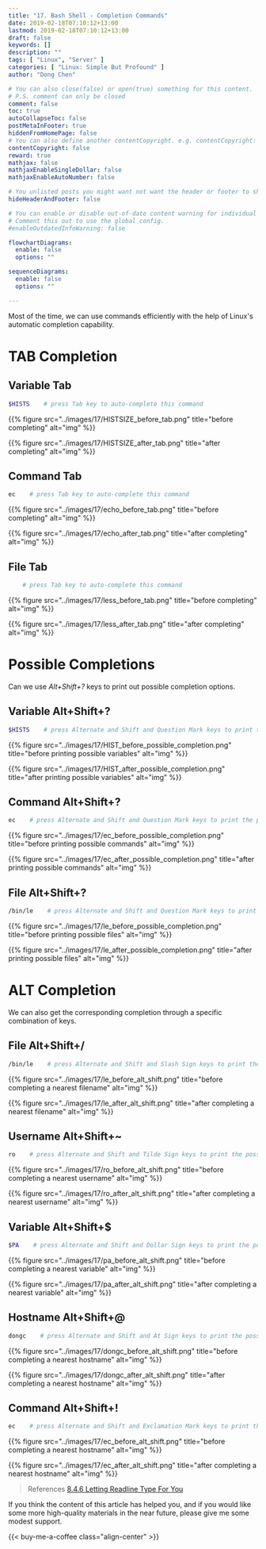 ```yaml
---
title: "17. Bash Shell - Completion Commands"
date: 2019-02-18T07:10:12+13:00
lastmod: 2019-02-18T07:10:12+13:00
draft: false
keywords: []
description: ""
tags: [ "Linux", "Server" ]
categories: [ "Linux: Simple But Profound" ]
author: "Dong Chen"

# You can also close(false) or open(true) something for this content.
# P.S. comment can only be closed
comment: false
toc: true
autoCollapseToc: false
postMetaInFooter: true
hiddenFromHomePage: false
# You can also define another contentCopyright. e.g. contentCopyright: "This is another copyright."
contentCopyright: false
reward: true
mathjax: false
mathjaxEnableSingleDollar: false
mathjaxEnableAutoNumber: false

# You unlisted posts you might want not want the header or footer to show
hideHeaderAndFooter: false

# You can enable or disable out-of-date content warning for individual post.
# Comment this out to use the global config.
#enableOutdatedInfoWarning: false

flowchartDiagrams:
  enable: false
  options: ""

sequenceDiagrams: 
  enable: false
  options: ""

---
```


<!--more-->

Most of the time, we can use commands efficiently with the help of Linux's automatic completion capability.

# TAB Completion

## Variable Tab

```bash
$HISTS    # press Tab key to auto-complete this command
```

{{% figure src="../images/17/HISTSIZE_before_tab.png" title="before completing" alt="img" %}}

{{% figure src="../images/17/HISTSIZE_after_tab.png" title="after completing" alt="img" %}}

## Command Tab

```bash
ec    # press Tab key to auto-complete this command
```

{{% figure src="../images/17/echo_before_tab.png" title="before completing" alt="img" %}}

{{% figure src="../images/17/echo_after_tab.png" title="after completing" alt="img" %}}

## File Tab

```bash
    # press Tab key to auto-complete this command
```

{{% figure src="../images/17/less_before_tab.png" title="before completing" alt="img" %}}

{{% figure src="../images/17/less_after_tab.png" title="after completing" alt="img" %}}

# Possible Completions

Can we use *Alt+Shift+?* keys to print out possible completion options.

## Variable Alt+Shift+?

```bash
$HISTS    # press Alternate and Shift and Question Mark keys to print the possible variables
```

{{% figure src="../images/17/HIST_before_possible_completion.png" title="before printing possible variables" alt="img" %}}

{{% figure src="../images/17/HIST_after_possible_completion.png" title="after printing possible variables" alt="img" %}}

## Command Alt+Shift+?

```bash
ec    # press Alternate and Shift and Question Mark keys to print the possible variables
```

{{% figure src="../images/17/ec_before_possible_completion.png" title="before printing possible commands" alt="img" %}}

{{% figure src="../images/17/ec_after_possible_completion.png" title="after printing possible commands" alt="img" %}}

## File Alt+Shift+?

```bash
/bin/le    # press Alternate and Shift and Question Mark keys to print the possible variables
```

{{% figure src="../images/17/le_before_possible_completion.png" title="before printing possible files" alt="img" %}}

{{% figure src="../images/17/le_after_possible_completion.png" title="after printing possible files" alt="img" %}}

# ALT Completion

We can also get the corresponding completion through a specific combination of keys.

## File Alt+Shift+/

```bash
/bin/le    # press Alternate and Shift and Slash Sign keys to print the possible variables
```

{{% figure src="../images/17/le_before_alt_shift.png" title="before completing a nearest filename" alt="img" %}}

{{% figure src="../images/17/le_after_alt_shift.png" title="after completing a nearest filename" alt="img" %}}

## Username Alt+Shift+~

```bash
ro    # press Alternate and Shift and Tilde Sign keys to print the possible variables
```

{{% figure src="../images/17/ro_before_alt_shift.png" title="before completing a nearest username" alt="img" %}}

{{% figure src="../images/17/ro_after_alt_shift.png" title="after completing a nearest username" alt="img" %}}

## Variable Alt+Shift+$

```bash
$PA    # press Alternate and Shift and Dollar Sign keys to print the possible variables
```

{{% figure src="../images/17/pa_before_alt_shift.png" title="before completing a nearest variable" alt="img" %}}

{{% figure src="../images/17/pa_after_alt_shift.png" title="after completing a nearest variable" alt="img" %}}

## Hostname Alt+Shift+@

```bash
dongc    # press Alternate and Shift and At Sign keys to print the possible variables
```

{{% figure src="../images/17/dongc_before_alt_shift.png" title="before completing a nearest hostname" alt="img" %}}

{{% figure src="../images/17/dongc_after_alt_shift.png" title="after completing a nearest hostname" alt="img" %}}

## Command Alt+Shift+!

```bash
ec    # press Alternate and Shift and Exclamation Mark keys to print the possible variables
```

{{% figure src="../images/17/ec_before_alt_shift.png" title="before completing a nearest hostname" alt="img" %}}

{{% figure src="../images/17/ec_after_alt_shift.png" title="after completing a nearest hostname" alt="img" %}}

> References
> [8.4.6 Letting Readline Type For You](https://www.gnu.org/software/bash/manual/html_node/Commands-For-Completion.html)

If you think the content of this article has helped you, and if you would like some more high-quality materials in the near future, please give me some modest support.

<!-- Buy Me a Coffee Button -->
{{< buy-me-a-coffee class="align-center" >}}
